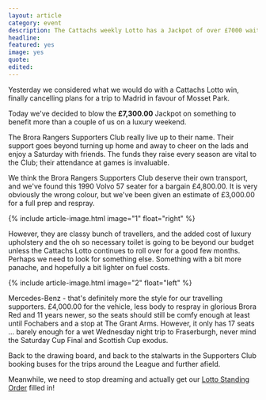 ```yaml
---
layout: article
category: event
description: The Cattachs weekly Lotto has a Jackpot of over £7000 waiting to be won.
headline:
featured: yes
image: yes
quote:
edited:
---
```

Yesterday we considered what we would do with a Cattachs Lotto win, finally cancelling plans for a trip to Madrid in favour of Mosset Park.

Today we've decided to blow the **£7,300.00** Jackpot on something to benefit more than a couple of us on a luxury weekend.

The Brora Rangers Supporters Club really live up to their name. Their support goes beyond turning up home and away to cheer on the lads and enjoy a Saturday with friends. The funds they raise every season are vital to the Club; their attendance at games is invaluable.

We think the Brora Rangers Supporters Club deserve their own transport, and we've found this 1990 Volvo 57 seater for a bargain £4,800.00. It is very obviously the wrong colour, but we've been given an estimate of £3,000.00 for a full prep and respray.

{% include article-image.html image="1" float="right" %}

However, they are classy bunch of travellers, and the added cost of luxury upholstery and the oh so necessary toilet is going to be beyond our budget unless the Cattachs Lotto continues to roll over for a good few months. Perhaps we need to look for something else. Something with a bit more panache, and hopefully a bit lighter on fuel costs.

{% include article-image.html image="2" float="left" %}

Mercedes-Benz - that's definitely more the style for our travelling supporters. £4,000.00 for the vehicle, less body to respray in glorious Brora Red and 11 years newer, so the seats should still be comfy enough at least until Fochabers and a stop at The Grant Arms. However, it only has 17 seats ... barely enough for a wet Wednesday night trip to Fraserburgh, never mind the Saturday Cup Final and Scottish Cup exodus.

Back to the drawing board, and back to the stalwarts in the Supporters Club booking buses for the trips around the League and further afield.

Meanwhile, we need to stop dreaming and actually get our [Lotto Standing Order](/lotto/) filled in!
